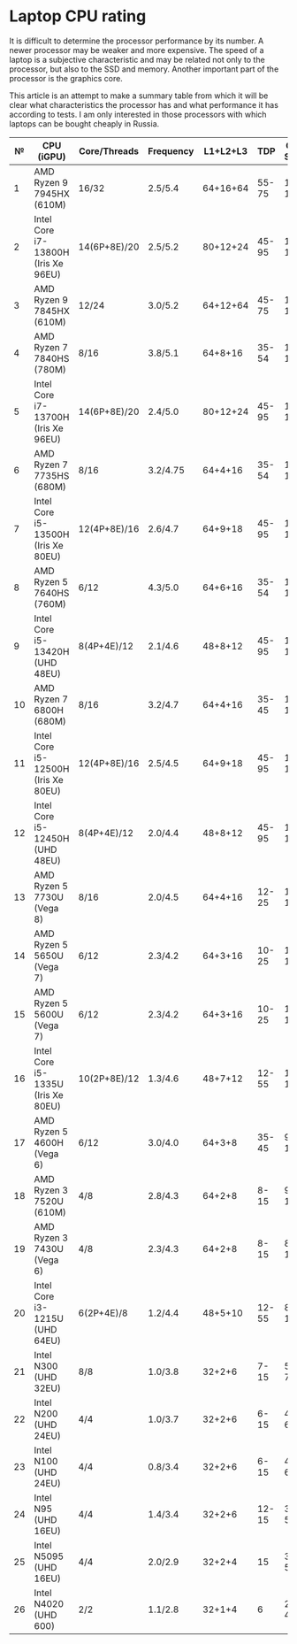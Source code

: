 # Laptop СPU rating
It is difficult to determine the processor performance by its number. A newer processor may be weaker and more expensive. The speed of a laptop is a subjective characteristic and may be related not only to the processor, but also to the SSD and memory. Another important part of the processor is the graphics core.

This article is an attempt to make a summary table from which it will be clear what characteristics the processor has and what performance it has according to tests. I am only interested in those processors with which laptops can be bought cheaply in Russia.

| №  | CPU (iGPU)                  | Core/Threads | Frequency | L1+L2+L3 | TDP | CB24 Single | CB24 Multi | CB24 GPU | Price (USD) |
|----|------------------------------------|--------------------------|---------------|----------------|----------|---------|---------|----------|------------|
| 1  | AMD Ryzen 9 7945HX (610M)          | 16/32                   | 2.5/5.4      | 64+16+64       | 55-75    | 175-195 |1900-2100| 800      | 550-650    |
| 2  | Intel Core i7-13800H (Iris Xe 96EU)| 14(6P+8E)/20            | 2.5/5.2      | 80+12+24       | 45-95    | 165-185 |1500-1700| 1500     | 400-500    |
| 3  | AMD Ryzen 9 7845HX (610M)          | 12/24                   | 3.0/5.2      | 64+12+64       | 45-75    | 160-180 |1600-1800| 800      | 450-550    |
| 4  | AMD Ryzen 7 7840HS (780M)          | 8/16                    | 3.8/5.1      | 64+8+16        | 35-54    | 155-175 |1200-1400| 6000     | 350-450    |
| 5  | Intel Core i7-13700H (Iris Xe 96EU)| 14(6P+8E)/20            | 2.4/5.0      | 80+12+24       | 45-95    | 150-170 |1400-1600| 1500     | 350-450    |
| 6  | AMD Ryzen 7 7735HS (680M)          | 8/16                    | 3.2/4.75     | 64+4+16        | 35-54    | 140-160 |1100-1300| 4000     | 250-350    |
| 7  | Intel Core i5-13500H (Iris Xe 80EU)| 12(4P+8E)/16            | 2.6/4.7      | 64+9+18        | 45-95    | 140-160 |1100-1300| 1200     | 250-350    |
| 8  | AMD Ryzen 5 7640HS (760M)          | 6/12                    | 4.3/5.0      | 64+6+16        | 35-54    | 145-165 |900-1100 | 5000     | 200-300    |
| 9  | Intel Core i5-13420H (UHD 48EU)    | 8(4P+4E)/12             | 2.1/4.6      | 48+8+12        | 45-95    | 130-150 |900-1100 | 700      | 200-250    |
| 10 | AMD Ryzen 7 6800H (680M)           | 8/16                    | 3.2/4.7      | 64+4+16        | 35-45    | 135-155 |1100-1300| 4000     | 200-300    |
| 11 | Intel Core i5-12500H (Iris Xe 80EU)| 12(4P+8E)/16            | 2.5/4.5      | 64+9+18        | 45-95    | 125-145 |850-1000 | 1100     | 180-250    |
| 12 | Intel Core i5-12450H (UHD 48EU)    | 8(4P+4E)/12             | 2.0/4.4      | 48+8+12        | 45-95    | 120-140 |900-1100 | 700      | 150-220    |
| 13 | AMD Ryzen 5 7730U (Vega 8)         | 8/16                    | 2.0/4.5      | 64+4+16        | 12-25    | 110-130 |800-950  | 1800     | 150-200    |
| 14 | AMD Ryzen 5 5650U (Vega 7)         | 6/12                    | 2.3/4.2      | 64+3+16        | 10-25    | 105-125 |700-850  | 1500     | 120-180    |
| 15 | AMD Ryzen 5 5600U (Vega 7)         | 6/12                    | 2.3/4.2      | 64+3+16        | 10-25    | 100-120 |650-800  | 1400     | 100-160    |
| 16 | Intel Core i5-1335U (Iris Xe 80EU) | 10(2P+8E)/12            | 1.3/4.6      | 48+7+12        | 12-55    | 100-120 |600-750  | 1200     | 150-220    |
| 17 | AMD Ryzen 5 4600H (Vega 6)         | 6/12                    | 3.0/4.0      | 64+3+8         | 35-45    | 95-115  |700-850  | 1200     | 80-150     |
| 18 | AMD Ryzen 3 7520U (610M)           | 4/8                     | 2.8/4.3      | 64+2+8         | 8-15     | 90-110  |400-500  | 800      | 70-120     |
| 19 | AMD Ryzen 3 7430U (Vega 6)         | 4/8                     | 2.3/4.3      | 64+2+8         | 8-15     | 85-105  |450-550  | 1200     | 60-100     |
| 20 | Intel Core i3-1215U (UHD 64EU)     | 6(2P+4E)/8              | 1.2/4.4      | 48+5+10        | 12-55    | 80-100  |400-500  | 600      | 50-90      |
| 21 | Intel N300 (UHD 32EU)              | 8/8                     | 1.0/3.8      | 32+2+6         | 7-15     | 50-70   |200-300  | 300      | 30-50      |
| 22 | Intel N200 (UHD 24EU)              | 4/4                     | 1.0/3.7      | 32+2+6         | 6-15     | 45-65   |180-250  | 250      | 25-40      |
| 23 | Intel N100 (UHD 24EU)              | 4/4                     | 0.8/3.4      | 32+2+6         | 6-15     | 40-60   |150-220  | 200      | 20-35      |
| 24 | Intel N95 (UHD 16EU)               | 4/4                     | 1.4/3.4      | 32+2+6         | 12-15    | 35-55   |130-180  | 150      | 15-30      |
| 25 | Intel N5095 (UHD 16EU)             | 4/4                     | 2.0/2.9      | 32+2+4         | 15       | 30-50   |120-170  | 150      | 10-25      |
| 26 | Intel N4020 (UHD 600)              | 2/2                     | 1.1/2.8      | 32+1+4         | 6        | 20-40   |80-120   | 100      | <20        |
